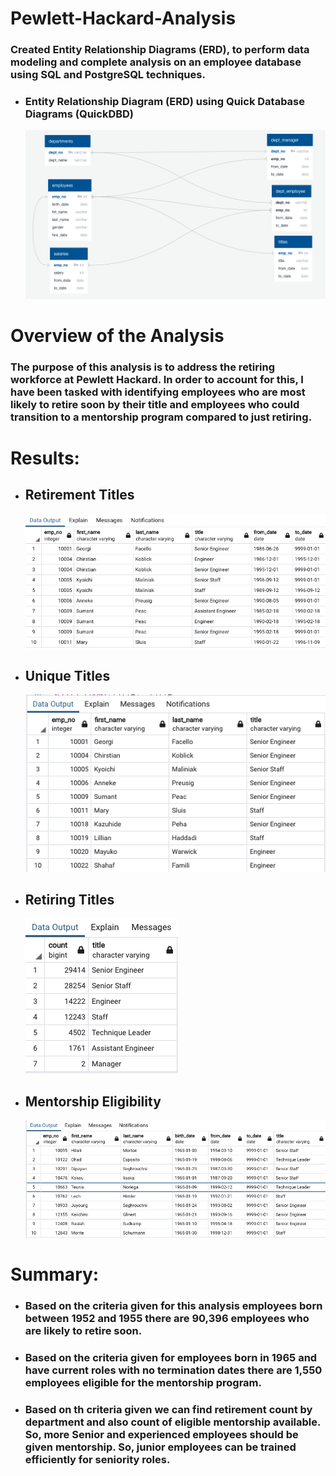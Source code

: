# Pewlett-Hackard-Analysis
### Created Entity Relationship Diagrams (ERD), to perform data modeling and complete analysis on an employee database using SQL and PostgreSQL techniques.
- ### Entity Relationship Diagram (ERD) using Quick Database Diagrams (QuickDBD)
    ![ERD](./Resources/erd.png)
# Overview of the Analysis
### The purpose of this analysis is to address the retiring workforce at Pewlett Hackard. In order to account for this, I have been tasked with identifying employees who are most likely to retire soon by their title and employees who could transition to a mentorship program compared to just retiring.

# Results: 

- ## Retirement Titles
    ![Retirement_Titles](./Resources/retirement_titles.png)

- ## Unique Titles
    ![Unique_Titles](./Resources/unique_titles.png)
- ## Retiring Titles
    ![Retiring_Titles](./Resources/retiring_titles.png)
- ## Mentorship Eligibility
    ![Mentorship_Eligibility](./Resources/mentorship_eligibility.png)


# Summary: 

- ### Based on the criteria given for this analysis employees born between 1952 and 1955 there are 90,396 employees who are likely to retire soon.
- ### Based on the criteria given for employees born in 1965 and have current roles with no termination dates there are 1,550 employees eligible for the mentorship program.
- ### Based on th criteria given we can find retirement count by department and also count of eligible mentorship available. So, more Senior and experienced employees should be given mentorship. So, junior employees can be trained efficiently for seniority roles.




 